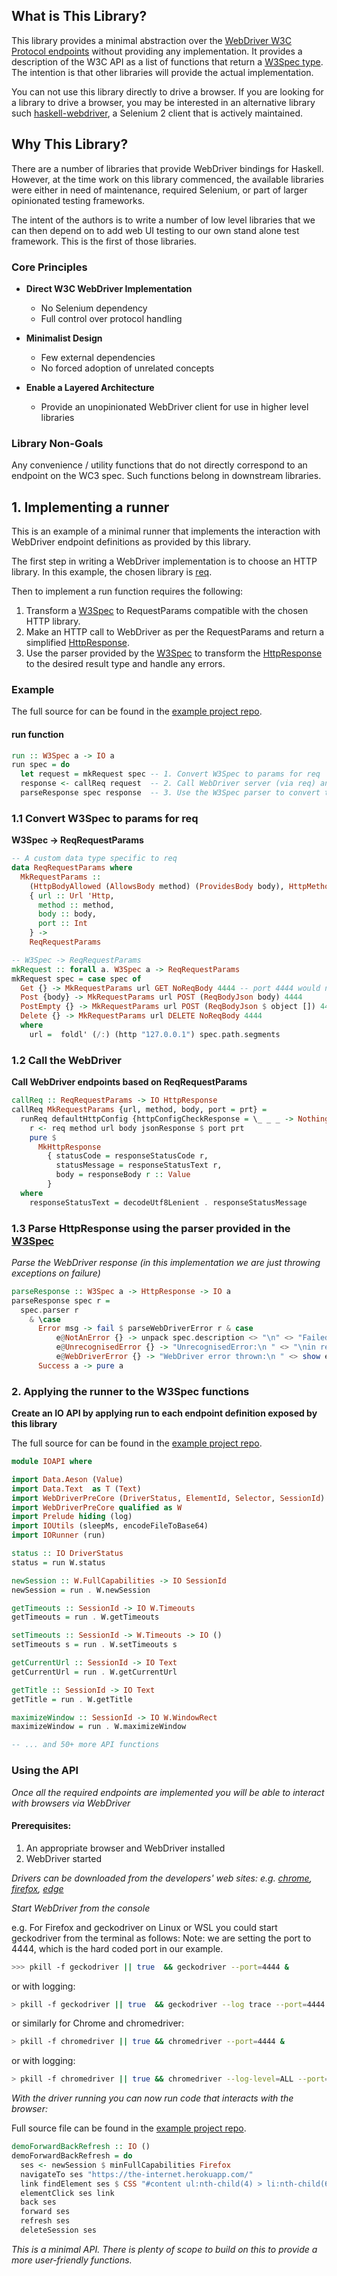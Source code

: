 ## What is This Library?

This library provides a minimal abstraction over the [WebDriver W3C Protocol endpoints]() without providing any implementation. It provides a description of the W3C API as a list of functions that return a [W3Spec type](). The intention is that other libraries will provide the actual implementation.

You can not use this library directly to drive a browser. If you are looking for a library to drive a browser, you may be interested in an alternative library such [haskell-webdriver](https://hackage.haskell.org/package/webdriver), a Selenium 2 client that is actively maintained.

## Why This Library?

There are a number of libraries that provide WebDriver bindings for Haskell. However, at the time work on this library commenced, the available libraries were either in need of maintenance, required Selenium, or part of larger opinionated testing frameworks.

The intent of the authors is to write a number of low level libraries that we can then depend on to add web UI testing to our own stand alone test framework. This is the first of those libraries.

### Core Principles
- **Direct W3C WebDriver Implementation**  
  - No Selenium dependency  
  - Full control over protocol handling  

- **Minimalist Design**  
  - Few external dependencies  
  - No forced adoption of unrelated concepts  

- **Enable a Layered Architecture**  
  - Provide an unopinionated WebDriver client for use in higher level libraries

### Library Non-Goals
  Any convenience / utility functions that do not directly correspond to an endpoint on the WC3 spec. Such functions belong in downstream libraries.

## 1. Implementing a runner

This is an example of a minimal runner that implements the interaction with WebDriver endpoint definitions as provided by this library.

The first step in writing a WebDriver implementation is to choose an HTTP library. In this example, the chosen library is [req]().

Then to implement a run function requires the following:

1. Transform a [W3Spec]() to RequestParams compatible with the chosen HTTP library.
2. Make an HTTP call to WebDriver as per the RequestParams and return a simplified [HttpResponse]().
3. Use the parser provided by the [W3Spec]() to transform the [HttpResponse]() to the desired result type and handle any errors.

### Example

The full source for can be found in the [example project repo](https://github.com/pyrethrum/webdriver/blob/main/webdriver-examples/driver-demo-e2e/IORunner.hs).

#### run function

```haskell
run :: W3Spec a -> IO a
run spec = do
  let request = mkRequest spec -- 1. Convert W3Spec to params for req
  response <- callReq request  -- 2. Call WebDriver server (via req) and return a simplified HttpResponse
  parseResponse spec response  -- 3. Use the W3Spec parser to convert the HttpResponse to the desired result type and handle any errors
```

### 1.1 Convert W3Spec to params for req

**W3Spec -> ReqRequestParams**

```haskell
-- A custom data type specific to req
data ReqRequestParams where
  MkRequestParams ::
    (HttpBodyAllowed (AllowsBody method) (ProvidesBody body), HttpMethod method, HttpBody body) =>
    { url :: Url 'Http,
      method :: method,
      body :: body,
      port :: Int
    } ->
    ReqRequestParams

-- W3Spec -> ReqRequestParams
mkRequest :: forall a. W3Spec a -> ReqRequestParams
mkRequest spec = case spec of
  Get {} -> MkRequestParams url GET NoReqBody 4444 -- port 4444 would not normally be hard coded
  Post {body} -> MkRequestParams url POST (ReqBodyJson body) 4444
  PostEmpty {} -> MkRequestParams url POST (ReqBodyJson $ object []) 4444
  Delete {} -> MkRequestParams url DELETE NoReqBody 4444
  where
    url =  foldl' (/:) (http "127.0.0.1") spec.path.segments
```

### 1.2 Call the WebDriver

**Call WebDriver endpoints based on ReqRequestParams**

```haskell
callReq :: ReqRequestParams -> IO HttpResponse
callReq MkRequestParams {url, method, body, port = prt} =
  runReq defaultHttpConfig {httpConfigCheckResponse = \_ _ _ -> Nothing} $ do
    r <- req method url body jsonResponse $ port prt
    pure $
      MkHttpResponse
        { statusCode = responseStatusCode r,
          statusMessage = responseStatusText r,
          body = responseBody r :: Value
        }
  where
    responseStatusText = decodeUtf8Lenient . responseStatusMessage
```

### 1.3 Parse HttpResponse using the parser provided in the [W3Spec]()

*Parse the WebDriver response (in this implementation we are just throwing exceptions on failure)*

```haskell
parseResponse :: W3Spec a -> HttpResponse -> IO a
parseResponse spec r =
  spec.parser r
    & \case
      Error msg -> fail $ parseWebDriverError r & case
          e@NotAnError {} -> unpack spec.description <> "\n" <> "Failed to parse response:\n " <> msg <> "\nin response:" <> show e
          e@UnrecognisedError {} -> "UnrecognisedError:\n " <> "\nin response:" <> show e
          e@WebDriverError {} -> "WebDriver error thrown:\n " <> show e
      Success a -> pure a
```

### 2. Applying the runner to the W3Spec functions

**Create an IO API by applying run to each endpoint definition exposed by this library**


The full source for can be found in the [example project repo](https://github.com/pyrethrum/webdriver/blob/main/webdriver-examples/driver-demo-e2e/IOAPI.hs).
```haskell
module IOAPI where 

import Data.Aeson (Value)
import Data.Text  as T (Text)
import WebDriverPreCore (DriverStatus, ElementId, Selector, SessionId)
import WebDriverPreCore qualified as W
import Prelude hiding (log)
import IOUtils (sleepMs, encodeFileToBase64)
import IORunner (run)

status :: IO DriverStatus
status = run W.status

newSession :: W.FullCapabilities -> IO SessionId
newSession = run . W.newSession

getTimeouts :: SessionId -> IO W.Timeouts
getTimeouts = run . W.getTimeouts

setTimeouts :: SessionId -> W.Timeouts -> IO ()
setTimeouts s = run . W.setTimeouts s

getCurrentUrl :: SessionId -> IO Text
getCurrentUrl = run . W.getCurrentUrl

getTitle :: SessionId -> IO Text
getTitle = run . W.getTitle

maximizeWindow :: SessionId -> IO W.WindowRect
maximizeWindow = run . W.maximizeWindow

-- ... and 50+ more API functions
```

### Using the API

*Once all the required endpoints are implemented you will be able to interact with browsers via WebDriver*

#### Prerequisites:

1. An appropriate browser and WebDriver installed
2. WebDriver started

*Drivers can be downloaded from the developers' web sites: e.g. [chrome](https://googlechromelabs.github.io/chrome-for-testing/), [firefox](https://github.com/mozilla/geckodriver/releases), [edge](https://developer.microsoft.com/en-us/microsoft-edge/tools/webdriver?form=MA13LH)*

*Start WebDriver from the console*

e.g. For Firefox and geckodriver on Linux or WSL you could start geckodriver from the terminal as follows: Note: we are setting the port to 4444, which is the hard coded port in our example.

```bash
>>> pkill -f geckodriver || true  && geckodriver --port=4444 &
```
or with logging:

```bash
> pkill -f geckodriver || true  && geckodriver --log trace --port=4444 &
```

or similarly for Chrome and chromedriver:

```bash
> pkill -f chromedriver || true && chromedriver --port=4444 &
```

or with logging:

```bash
> pkill -f chromedriver || true && chromedriver --log-level=ALL --port=4444 &
```

*With the driver running you can now run code that interacts with the browser:*

Full source file can be found in the [example project repo](https://github.com/pyrethrum/webdriver/blob/main/webdriver-examples/driver-demo-e2e/WebDriverE2EDemoTest.hs).

```haskell
demoForwardBackRefresh :: IO ()
demoForwardBackRefresh = do
  ses <- newSession $ minFullCapabilities Firefox
  navigateTo ses "https://the-internet.herokuapp.com/"
  link findElement ses $ CSS "#content ul:nth-child(4) > li:nth-child(6) > a:nth-child(1)"
  elementClick ses link
  back ses
  forward ses
  refresh ses
  deleteSession ses
```

*This is a minimal API. There is plenty of scope to build on this to provide a more user-friendly functions.*